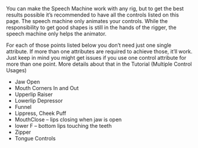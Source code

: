 
You can make the Speech Machine work with any rig, but to get the best results possible it’s recommended to have all the controls listed on this page.
The speech machine only animates your controls. While the responsibility to get good shapes is still in the hands of the rigger, the speech machine only helps the animator.

For each of those points listed below you don’t need just one single attribute. If more than one attributes are required to achieve those, it’ll work. 
Just keep in mind you might get issues if you use one control attribute for more than one point. More details about that in the Tutorial (Multiple Control Usages)

- Jaw Open
- Mouth Corners In and Out 
- Upperlip Raiser
- Lowerlip Depressor
- Funnel
- Lippress, Cheek Puff
- MouthClose – lips closing when jaw is open
- lower F – bottom lips touching the teeth
- Zipper
- Tongue Controls
